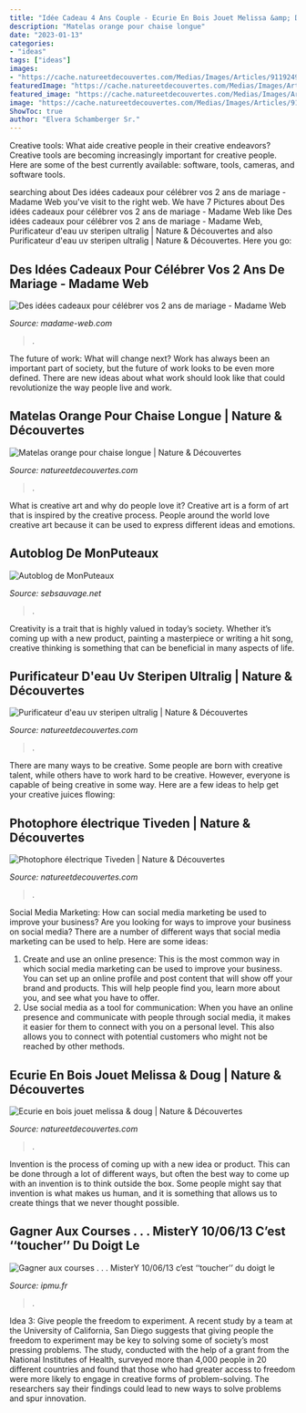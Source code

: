 ```yaml
---
title: "Idée Cadeau 4 Ans Couple - Ecurie En Bois Jouet Melissa &amp; Doug"
description: "Matelas orange pour chaise longue"
date: "2023-01-13"
categories:
- "ideas"
tags: ["ideas"]
images:
- "https://cache.natureetdecouvertes.com/Medias/Images/Articles/91192490/690"
featuredImage: "https://cache.natureetdecouvertes.com/Medias/Images/Articles/50166990/690"
featured_image: "https://cache.natureetdecouvertes.com/Medias/Images/Articles/91192490/690"
image: "https://cache.natureetdecouvertes.com/Medias/Images/Articles/91192490/690"
ShowToc: true
author: "Elvera Schamberger Sr."
---
```



Creative tools: What aide creative people in their creative endeavors?
Creative tools are becoming increasingly important for creative people. Here are some of the best currently available: software, tools, cameras, and software tools.

	

		
searching about Des idées cadeaux pour célébrer vos 2 ans de mariage - Madame Web you've visit to the right web. We have 7 Pictures about Des idées cadeaux pour célébrer vos 2 ans de mariage - Madame Web like Des idées cadeaux pour célébrer vos 2 ans de mariage - Madame Web, Purificateur d&#039;eau uv steripen ultralig | Nature &amp; Découvertes and also Purificateur d&#039;eau uv steripen ultralig | Nature &amp; Découvertes. Here you go:
		
    
## Des Idées Cadeaux Pour Célébrer Vos 2 Ans De Mariage - Madame Web

<img loading=lazy src="https://www.madame-web.com/wp-content/uploads/2014/06/heirloom-wedding-photography-finished-album-leather-craftsmen-knowles03.jpg" onerror="this.onerror=null;this.src='https://tse1.mm.bing.net/th?id=OIP.M8L9W5yK8Ll5Bz2hAC6JkQHaE8&amp;pid=15.1';" alt="Des idées cadeaux pour célébrer vos 2 ans de mariage - Madame Web">

_Source: madame-web.com_

>. 

	

The future of work: What will change next?
Work has always been an important part of society, but the future of work looks to be even more defined. There are new ideas about what work should look like that could revolutionize the way people live and work.

    
## Matelas Orange Pour Chaise Longue | Nature &amp; Découvertes

<img loading=lazy src="https://cache.natureetdecouvertes.com/Medias/Images/Articles/92036500/690" onerror="this.onerror=null;this.src='https://tse3.mm.bing.net/th?id=OIP.KxgwzzgFnjjyCtUJLaFlNgHaHa&amp;pid=15.1';" alt="Matelas orange pour chaise longue | Nature &amp; Découvertes">

_Source: natureetdecouvertes.com_

>. 

	

What is creative art and why do people love it?
Creative art is a form of art that is inspired by the creative process. People around the world love creative art because it can be used to express different ideas and emotions.

    
## Autoblog De MonPuteaux

<img loading=lazy src="http://puteaux.typepad.com/.a/6a00d8341c339153ef01b8d2c792ba970c-350wi" onerror="this.onerror=null;this.src='https://tse4.mm.bing.net/th?id=OIP.pjroE6kBOFIbH6uhn0pMyQAAAA&amp;pid=15.1';" alt="Autoblog de MonPuteaux">

_Source: sebsauvage.net_

>. 

	

Creativity is a trait that is highly valued in today’s society. Whether it’s coming up with a new product, painting a masterpiece or writing a hit song, creative thinking is something that can be beneficial in many aspects of life.

    
## Purificateur D&#039;eau Uv Steripen Ultralig | Nature &amp; Découvertes

<img loading=lazy src="https://cache.natureetdecouvertes.com/Medias/Images/Articles/97253790/690" onerror="this.onerror=null;this.src='https://tse3.mm.bing.net/th?id=OIP.eSqBpZcFkD1-OHXVs0IACwHaHa&amp;pid=15.1';" alt="Purificateur d&#039;eau uv steripen ultralig | Nature &amp; Découvertes">

_Source: natureetdecouvertes.com_

>. 

	

There are many ways to be creative. Some people are born with creative talent, while others have to work hard to be creative. However, everyone is capable of being creative in some way. Here are a few ideas to help get your creative juices flowing:

    
## Photophore électrique Tiveden | Nature &amp; Découvertes

<img loading=lazy src="https://cache.natureetdecouvertes.com/Medias/Images/Articles/50166990/690" onerror="this.onerror=null;this.src='https://tse1.mm.bing.net/th?id=OIP.hCIx_DMR0VUK81xs8Ax7lwHaHa&amp;pid=15.1';" alt="Photophore électrique Tiveden | Nature &amp; Découvertes">

_Source: natureetdecouvertes.com_

>. 

	

Social Media Marketing: How can social media marketing be used to improve your business?
Are you looking for ways to improve your business on social media? There are a number of different ways that social media marketing can be used to help. Here are some ideas: 
1. Create and use an online presence: This is the most common way in which social media marketing can be used to improve your business. You can set up an online profile and post content that will show off your brand and products. This will help people find you, learn more about you, and see what you have to offer. 
2. Use social media as a tool for communication: When you have an online presence and communicate with people through social media, it makes it easier for them to connect with you on a personal level. This also allows you to connect with potential customers who might not be reached by other methods. 

    
## Ecurie En Bois Jouet Melissa &amp; Doug | Nature &amp; Découvertes

<img loading=lazy src="https://cache.natureetdecouvertes.com/Medias/Images/Articles/91192490/690" onerror="this.onerror=null;this.src='https://tse1.mm.bing.net/th?id=OIP.JZMRsDSHhWNbvxvfFzqrAAHaHa&amp;pid=15.1';" alt="Ecurie en bois jouet melissa &amp; doug | Nature &amp; Découvertes">

_Source: natureetdecouvertes.com_

>. 

	

Invention is the process of coming up with a new idea or product. This can be done through a lot of different ways, but often the best way to come up with an invention is to think outside the box. Some people might say that invention is what makes us human, and it is something that allows us to create things that we never thought possible.

    
## Gagner Aux Courses . . . MisterY 10/06/13 C’est ‘‘toucher’’ Du Doigt Le

<img loading=lazy src="https://ipmu.fr/iPMU/GAGNER_aux_Courses_files/droppedImage_8.jpg" onerror="this.onerror=null;this.src='https://tse2.mm.bing.net/th?id=OIP.VwPJXtlHsZbum4zjIRnpwAAAAA&amp;pid=15.1';" alt="Gagner aux courses . . . MisterY 10/06/13 c’est ‘‘toucher’’ du doigt le">

_Source: ipmu.fr_

>. 

	

Idea 3: Give people the freedom to experiment.
A recent study by a team at the University of California, San Diego suggests that giving people the freedom to experiment may be key to solving some of society’s most pressing problems. The study, conducted with the help of a grant from the National Institutes of Health, surveyed more than 4,000 people in 20 different countries and found that those who had greater access to freedom were more likely to engage in creative forms of problem-solving. The researchers say their findings could lead to new ways to solve problems and spur innovation.

